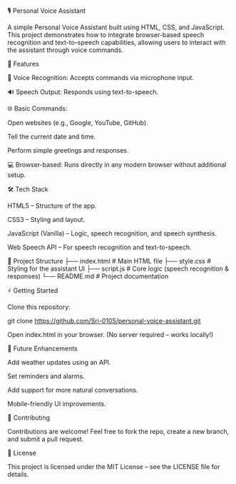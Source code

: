 🎙️ Personal Voice Assistant

A simple Personal Voice Assistant built using HTML, CSS, and JavaScript.
This project demonstrates how to integrate browser-based speech recognition and text-to-speech capabilities, allowing users to interact with the assistant through voice commands.

🚀 Features

🎤 Voice Recognition: Accepts commands via microphone input.

🔊 Speech Output: Responds using text-to-speech.

🌐 Basic Commands:

Open websites (e.g., Google, YouTube, GitHub).

Tell the current date and time.

Perform simple greetings and responses.

💻 Browser-based: Runs directly in any modern browser without additional setup.

🛠️ Tech Stack

HTML5 – Structure of the app.

CSS3 – Styling and layout.

JavaScript (Vanilla) – Logic, speech recognition, and speech synthesis.

Web Speech API – For speech recognition and text-to-speech.

📂 Project Structure
├── index.html      # Main HTML file
├── style.css       # Styling for the assistant UI
├── script.js       # Core logic (speech recognition & responses)
└── README.md       # Project documentation

⚡ Getting Started

Clone this repository:

git clone https://github.com/Sri-0105/personal-voice-assistant.git


Open index.html in your browser.
(No server required – works locally!)

🎯 Future Enhancements

Add weather updates using an API.

Set reminders and alarms.

Add support for more natural conversations.

Mobile-friendly UI improvements.

🤝 Contributing

Contributions are welcome! Feel free to fork the repo, create a new branch, and submit a pull request.

📜 License

This project is licensed under the MIT License – see the LICENSE
 file for details.
